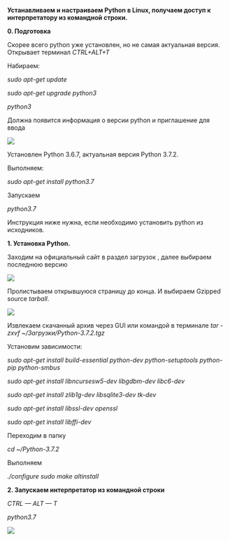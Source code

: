 **Устанавливаем и настраиваем Python в Linux, получаем доступ к интерпретатору из командной строки.**

**0.	Подготовка**

Скорее всего python уже установлен, но не самая актуальная версия.
Открывает терминал *CTRL+ALT+T*

Набираем:

*sudo apt-get update*

*sudo apt-get upgrade python3*

*python3*

Должна появится информация о версии python и приглашение для ввода

![](https://github.com/AlyonaZh/guides/blob/master/python/pics/linux/python_info.jpg?raw=true)

Установлен Python 3.6.7, актуальная версия Python 3.7.2.

Выполняем:

*sudo apt-get install python3.7*

Запускаем

*python3.7*

Инструкция ниже нужна, если необходимо установить python из исходников.

**1.	Установка Python.**

Заходим на официальный сайт в раздел загрузок [](https://www.python.org/downloads/), далее выбираем последнюю версию

![](https://github.com/AlyonaZh/guides/blob/master/python/pics/linux/instalation.jpg?raw=true)

Пролистываем открывшуюся страницу до конца. И выбираем Gzipped source *tarball*.

![](https://github.com/AlyonaZh/guides/blob/master/python/pics/linux/gzipped_source_toolbar.jpg?raw=true)

Извлекаем скачанный архив через GUI или командой в терминале
*tar -zxvf ~/Загрузки/Python-3.7.2.tgz*

Установим зависимости:

*sudo apt-get install build-essential python-dev python-setuptools python-pip python-smbus*

*sudo apt-get install libncursesw5-dev libgdbm-dev libc6-dev*

*sudo apt-get install zlib1g-dev libsqlite3-dev tk-dev*

*sudo apt-get install libssl-dev openssl*

*sudo apt-get install libffi-dev*

Переходим в папку

*cd ~/Python-3.7.2*

Выполняем

 *./configure*
*sudo make altinstall*

**2.	Запускаем интерпретатор из командной строки**

*CTRL — ALT — T*

*python3.7*

![](https://github.com/AlyonaZh/guides/blob/master/python/pics/linux/launch.jpg?raw=true)
